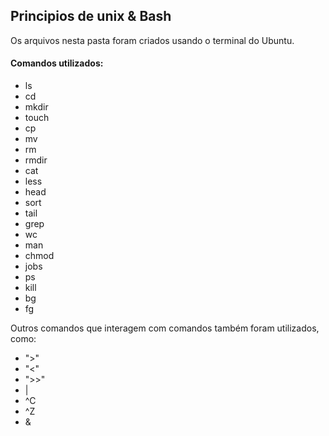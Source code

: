 ## Principios de unix & Bash

Os arquivos nesta pasta foram criados usando o terminal do Ubuntu.

#### Comandos utilizados:

- ls     <!--listar arquivos e diretorios-->
- cd     <!--navegar por diretorios-->
- mkdir  <!--criar diretorios-->
- touch  <!--criar arquivos-->
- cp     <!--copiar arquivos-->
- mv     <!--mover e renomear arquivos-->
- rm     <!--remover arquivos-->
- rmdir  <!--remover diretorios-->
- cat    <!--exibir arquivos e editar de forma simples-->
- less   <!--exibir partes de um arquivo-->
- head   <!--exibir as primeiras linhas de um arquivo-->
- sort   <!--organizar o conteudo de um arquivo-->
- tail   <!--exibir as ultimas linhas de um arquivo-->
- grep   <!--procura por palavras em um arquivo-->
- wc     <!--conta linhas,caracteres e palavras em um arquivo-->
- man    <!--exibe o manual de um comando-->
- chmod  <!--edita as permições de um arquivo-->
- jobs   <!--lista processos suspensos ou que estao em segundo plano-->
- ps     <!--lista processos-->
- kill   <!--encerra processos-->
- bg     <!--retorna processo suspenso para o background-->
- fg     <!--reotnra processo suspenso para o foreground-->

Outros comandos que interagem com comandos também foram utilizados, como:

- ">"
- "<"
- ">>"
- |
- ^C
- ^Z
- &

